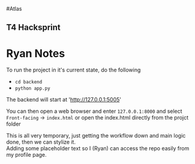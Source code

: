 #Atlas
## T4 Hacksprint

# Ryan Notes

To run the project in it's current state, do the following

- `cd backend`
- `python app.py`

The backend will start at 'http://127.0.0.1:5005'

You can then open a web browser and enter `127.0.0.1:8000` and select `Front-facing` -> `index.html` or open the index.html directly from the projct folder

This is all very temporary, just getting the workflow down and main logic done, then we can stylize it.  
Adding some placeholder text so I (Ryan) can access the repo easily from my profile page. 
